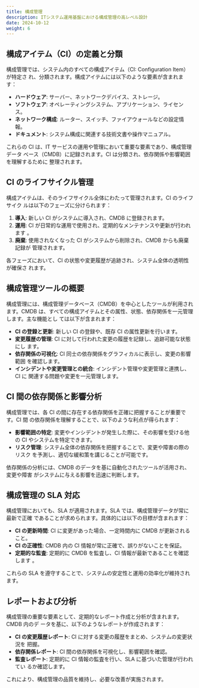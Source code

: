 ```yaml
---
title: 構成管理
description: ITシステム運用基盤における構成管理の高レベル設計
date: 2024-10-12
weight: 6
---
```


## 構成アイテム（CI）の定義と分類

構成管理では、システム内のすべての構成アイテム（CI: Configuration Item）が特定さ
れ、分類されます。構成アイテムには以下のような要素が含まれます：

- **ハードウェア**: サーバー、ネットワークデバイス、ストレージ。
- **ソフトウェア**: オペレーティングシステム、アプリケーション、ライセンス。
- **ネットワーク構成**: ルーター、スイッチ、ファイアウォールなどの設定情報。
- **ドキュメント**: システム構成に関連する技術文書や操作マニュアル。

これらの CI は、IT サービスの運用や管理において重要な要素であり、構成管理データ
ベース（CMDB）に記録されます。CI は分類され、依存関係や影響範囲を理解するために
整理されます。

## CI のライフサイクル管理

構成アイテムは、そのライフサイクル全体にわたって管理されます。CI のライフサイク
ルは以下のフェーズに分けられます：

1. **導入**: 新しい CI がシステムに導入され、CMDB に登録されます。
2. **運用**: CI が日常的な運用で使用され、定期的なメンテナンスや更新が行われます
   。
3. **廃棄**: 使用されなくなった CI がシステムから削除され、CMDB からも廃棄記録が
   管理されます。

各フェーズにおいて、CI の状態や変更履歴が追跡され、システム全体の透明性が確保さ
れます。

## 構成管理ツールの概要

構成管理には、構成管理データベース（CMDB）を中心としたツールが利用されます。CMDB
は、すべての構成アイテムとその属性、状態、依存関係を一元管理します。主な機能とし
ては以下が含まれます：

- **CI の登録と更新**: 新しい CI の登録や、既存 CI の属性更新を行います。
- **変更履歴の管理**: CI に対して行われた変更の履歴を記録し、追跡可能な状態にし
  ます。
- **依存関係の可視化**: CI 同士の依存関係をグラフィカルに表示し、変更の影響範囲
  を確認します。
- **インシデントや変更管理との統合**: インシデント管理や変更管理と連携し、CI に
  関連する問題や変更を一元管理します。

## CI 間の依存関係と影響分析

構成管理では、各 CI の間に存在する依存関係を正確に把握することが重要です。CI 間
の依存関係を理解することで、以下のような利点が得られます：

- **影響範囲の特定**: 変更やインシデントが発生した際に、その影響を受ける他の CI
  やシステムを特定できます。
- **リスク管理**: システム全体の依存関係を把握することで、変更や障害の際のリスク
  を予測し、適切な緩和策を講じることが可能です。

依存関係の分析には、CMDB のデータを基に自動化されたツールが活用され、変更や障害
がシステムに与える影響を迅速に判断します。

## 構成管理の SLA 対応

構成管理においても、SLA が適用されます。SLA では、構成管理データが常に最新で正確
であることが求められます。具体的には以下の目標が含まれます：

- **CI の更新時間**: CI に変更があった場合、一定時間内に CMDB が更新されること。
- **CI の正確性**: CMDB 内の CI 情報が常に正確で、誤りがないことを保証。
- **定期的な監査**: 定期的に CMDB を監査し、CI 情報が最新であることを確認します
  。

これらの SLA を遵守することで、システムの安定性と運用の効率化が維持されます。

## レポートおよび分析

構成管理の重要な要素として、定期的なレポート作成と分析が含まれます。CMDB 内のデ
ータを基に、以下のようなレポートが作成されます：

- **CI の変更履歴レポート**: CI に対する変更の履歴をまとめ、システムの変更状況を
  把握。
- **依存関係レポート**: CI 間の依存関係を可視化し、影響範囲を確認。
- **監査レポート**: 定期的に CI 情報の監査を行い、SLA に基づいた管理が行われてい
  るか確認します。

これにより、構成管理の品質を維持し、必要な改善が実施されます。
